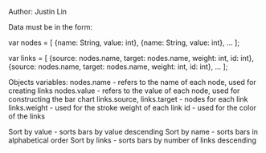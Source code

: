 Author: Justin Lin


Data must be in the form:

var nodes = [
  {name: String, value: int},
  {name: String, value: int},
  ...
];

var links = [
  {source: nodes.name, target: nodes.name, weight: int, id: int},
  {source: nodes.name, target: nodes.name, weight: int, id: int},
  ...
];


Objects variables:
nodes.name - refers to the name of each node, used for creating links
nodes.value - refers to the value of each node, used for constructing the bar chart
links.source, links.target - nodes for each link
links.weight - used for the stroke weight of each link
id - used for the color of the links

Sort by value - sorts bars by value descending
Sort by name - sorts bars in alphabetical order
Sort by links - sorts bars by number of links descending
